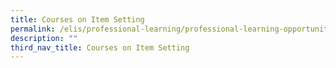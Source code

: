 ```yaml
---
title: Courses on Item Setting
permalink: /elis/professional-learning/professional-learning-opportunities/courses-on-item-setting/
description: ""
third_nav_title: Courses on Item Setting
---
```


